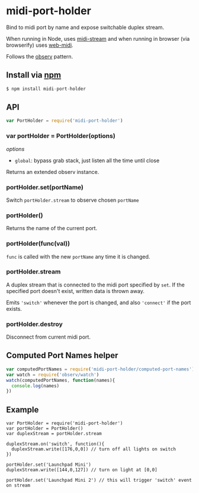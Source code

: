 midi-port-holder
===

Bind to midi port by name and expose switchable duplex stream.

When running in Node, uses [midi-stream](https://github.com/mmckegg/midi-stream) and when running in browser (via browserify) uses [web-midi](https://github.com/mmckegg/web-midi).

Follows the [observ](https://github.com/raynos/observ) pattern.

## Install via [npm](https://npmjs.org/package/midi-port-holder)

```js
$ npm install midi-port-holder
```

## API

```js
var PortHolder = require('midi-port-holder')
```

### var portHolder = PortHolder(options)

*options*
  - `global`: bypass grab stack, just listen all the time until close 

Returns an extended observ instance.

### portHolder.set(portName)

Switch `portHolder.stream` to observe chosen `portName`

### portHolder()

Returns the name of the current port.

### portHolder(func(val))

`func` is called with the new `portName` any time it is changed.

### portHolder.stream

A duplex stream that is connected to the midi port specified by `set`. If the specified port doesn't exist, written data is thrown away.

Emits `'switch'` whenever the port is changed, and also `'connect'` if the port exists.

### portHolder.destroy

Disconnect from current midi port.

## Computed Port Names helper

```js
var computedPortNames = require('midi-port-holder/computed-port-names')
var watch = require('observ/watch')
watch(computedPortNames, function(names){
  console.log(names)
})
```

## Example

```
var PortHolder = require('midi-port-holder')
var portHolder = PortHolder()
var duplexStream = portHolder.stream

duplexStream.on('switch', function(){
  duplexStream.write([176,0,0]) // turn off all lights on switch
})

portHolder.set('Launchpad Mini')
duplexStream.write([144,0,127]) // turn on light at [0,0]

portHolder.set('Launchpad Mini 2') // this will trigger 'switch' event on stream



``` 